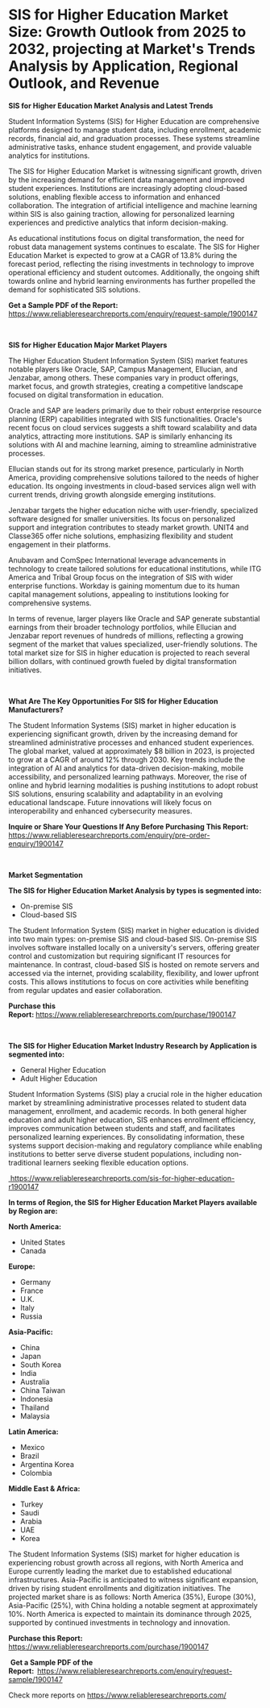 <p><h1>SIS for Higher Education Market Size: Growth Outlook from 2025 to 2032, projecting at Market's Trends Analysis by Application, Regional Outlook, and Revenue</h1></p><p><strong>SIS for Higher Education Market Analysis and Latest Trends</strong></p>
<p><p>Student Information Systems (SIS) for Higher Education are comprehensive platforms designed to manage student data, including enrollment, academic records, financial aid, and graduation processes. These systems streamline administrative tasks, enhance student engagement, and provide valuable analytics for institutions. </p><p>The SIS for Higher Education Market is witnessing significant growth, driven by the increasing demand for efficient data management and improved student experiences. Institutions are increasingly adopting cloud-based solutions, enabling flexible access to information and enhanced collaboration. The integration of artificial intelligence and machine learning within SIS is also gaining traction, allowing for personalized learning experiences and predictive analytics that inform decision-making.</p><p>As educational institutions focus on digital transformation, the need for robust data management systems continues to escalate. The SIS for Higher Education Market is expected to grow at a CAGR of 13.8% during the forecast period, reflecting the rising investments in technology to improve operational efficiency and student outcomes. Additionally, the ongoing shift towards online and hybrid learning environments has further propelled the demand for sophisticated SIS solutions.</p></p>
<p><strong>Get a Sample PDF of the Report:&nbsp;</strong> <a href="https://www.reliableresearchreports.com/enquiry/request-sample/1900147?utm_campaign=3213&utm_medium=2&utm_source=Github&utm_content=ia&utm_term=11032025&utm_id=sis-for-higher-education">https://www.reliableresearchreports.com/enquiry/request-sample/1900147</a></p>
<p>&nbsp;</p>
<p><strong>SIS for Higher Education Major Market Players</strong></p>
<p><p>The Higher Education Student Information System (SIS) market features notable players like Oracle, SAP, Campus Management, Ellucian, and Jenzabar, among others. These companies vary in product offerings, market focus, and growth strategies, creating a competitive landscape focused on digital transformation in education.</p><p>Oracle and SAP are leaders primarily due to their robust enterprise resource planning (ERP) capabilities integrated with SIS functionalities. Oracle's recent focus on cloud services suggests a shift toward scalability and data analytics, attracting more institutions. SAP is similarly enhancing its solutions with AI and machine learning, aiming to streamline administrative processes.</p><p>Ellucian stands out for its strong market presence, particularly in North America, providing comprehensive solutions tailored to the needs of higher education. Its ongoing investments in cloud-based services align well with current trends, driving growth alongside emerging institutions.</p><p>Jenzabar targets the higher education niche with user-friendly, specialized software designed for smaller universities. Its focus on personalized support and integration contributes to steady market growth. UNIT4 and Classe365 offer niche solutions, emphasizing flexibility and student engagement in their platforms.</p><p>Anubavam and ComSpec International leverage advancements in technology to create tailored solutions for educational institutions, while ITG America and Tribal Group focus on the integration of SIS with wider enterprise functions. Workday is gaining momentum due to its human capital management solutions, appealing to institutions looking for comprehensive systems.</p><p>In terms of revenue, larger players like Oracle and SAP generate substantial earnings from their broader technology portfolios, while Ellucian and Jenzabar report revenues of hundreds of millions, reflecting a growing segment of the market that values specialized, user-friendly solutions. The total market size for SIS in higher education is projected to reach several billion dollars, with continued growth fueled by digital transformation initiatives.</p></p>
<p>&nbsp;</p>
<p><strong>What Are The Key Opportunities For SIS for Higher Education Manufacturers?</strong></p>
<p><p>The Student Information Systems (SIS) market in higher education is experiencing significant growth, driven by the increasing demand for streamlined administrative processes and enhanced student experiences. The global market, valued at approximately $8 billion in 2023, is projected to grow at a CAGR of around 12% through 2030. Key trends include the integration of AI and analytics for data-driven decision-making, mobile accessibility, and personalized learning pathways. Moreover, the rise of online and hybrid learning modalities is pushing institutions to adopt robust SIS solutions, ensuring scalability and adaptability in an evolving educational landscape. Future innovations will likely focus on interoperability and enhanced cybersecurity measures.</p></p>
<p><strong>Inquire or Share Your Questions If Any Before Purchasing This Report:</strong> <a href="https://www.reliableresearchreports.com/enquiry/pre-order-enquiry/1900147?utm_campaign=3213&utm_medium=2&utm_source=Github&utm_content=ia&utm_term=11032025&utm_id=sis-for-higher-education">https://www.reliableresearchreports.com/enquiry/pre-order-enquiry/1900147</a></p>
<p>&nbsp;</p>
<p><strong>Market Segmentation</strong></p>
<p><strong>The SIS for Higher Education Market Analysis by types is segmented into:</strong></p>
<p><ul><li>On-premise SIS</li><li>Cloud-based SIS</li></ul></p>
<p><p>The Student Information System (SIS) market in higher education is divided into two main types: on-premise SIS and cloud-based SIS. On-premise SIS involves software installed locally on a university's servers, offering greater control and customization but requiring significant IT resources for maintenance. In contrast, cloud-based SIS is hosted on remote servers and accessed via the internet, providing scalability, flexibility, and lower upfront costs. This allows institutions to focus on core activities while benefiting from regular updates and easier collaboration.</p></p>
<p><strong>Purchase this Report:&nbsp;</strong><a href="https://www.reliableresearchreports.com/purchase/1900147?utm_campaign=3213&utm_medium=2&utm_source=Github&utm_content=ia&utm_term=11032025&utm_id=sis-for-higher-education">https://www.reliableresearchreports.com/purchase/1900147</a></p>
<p>&nbsp;</p>
<p><strong>The SIS for Higher Education Market Industry Research by Application is segmented into:</strong></p>
<p><ul><li>General Higher Education</li><li>Adult Higher Education</li></ul></p>
<p><p>Student Information Systems (SIS) play a crucial role in the higher education market by streamlining administrative processes related to student data management, enrollment, and academic records. In both general higher education and adult higher education, SIS enhances enrollment efficiency, improves communication between students and staff, and facilitates personalized learning experiences. By consolidating information, these systems support decision-making and regulatory compliance while enabling institutions to better serve diverse student populations, including non-traditional learners seeking flexible education options.</p></p>
<p><a href="https://www.reliableresearchreports.com/sis-for-higher-education-r1900147?utm_campaign=3213&utm_medium=2&utm_source=Github&utm_content=ia&utm_term=11032025&utm_id=sis-for-higher-education">&nbsp;https://www.reliableresearchreports.com/sis-for-higher-education-r1900147</a></p>
<p><strong>In terms of Region, the SIS for Higher Education Market Players available by Region are:</strong></p>
<p>
    <p> <strong> North America: </strong>
        <ul>
            <li>United States</li>
            <li>Canada</li>
        </ul>
        </p> 
    <p> <strong> Europe: </strong>
        <ul>
            <li>Germany</li>
            <li>France</li>
            <li>U.K.</li>
            <li>Italy</li>
            <li>Russia</li>
        </ul>
        </p> 
    <p> <strong> Asia-Pacific: </strong>
        <ul>
            <li>China</li>
            <li>Japan</li>
            <li>South Korea</li>
            <li>India</li>
            <li>Australia</li>
            <li>China Taiwan</li>
            <li>Indonesia</li>
            <li>Thailand</li>
            <li>Malaysia</li>
        </ul>
        </p> 
    <p> <strong> Latin America: </strong>
        <ul>
            <li>Mexico</li>
            <li>Brazil</li>
            <li>Argentina Korea</li>
            <li>Colombia</li>
        </ul>
        </p> 
    <p> <strong> Middle East & Africa: </strong>
        <ul>
            <li>Turkey</li>
            <li>Saudi</li>
            <li>Arabia</li>
            <li>UAE</li>
            <li>Korea</li>
        </ul>
    </p>
    </p>
<p><p>The Student Information Systems (SIS) market for higher education is experiencing robust growth across all regions, with North America and Europe currently leading the market due to established educational infrastructures. Asia-Pacific is anticipated to witness significant expansion, driven by rising student enrollments and digitization initiatives. The projected market share is as follows: North America (35%), Europe (30%), Asia-Pacific (25%), with China holding a notable segment at approximately 10%. North America is expected to maintain its dominance through 2025, supported by continued investments in technology and innovation.</p></p>
<p><strong>Purchase this Report: </strong><a href="https://www.reliableresearchreports.com/purchase/1900147?utm_campaign=3213&utm_medium=2&utm_source=Github&utm_content=ia&utm_term=11032025&utm_id=sis-for-higher-education">https://www.reliableresearchreports.com/purchase/1900147</a></p>
<p>&nbsp;<strong>Get a Sample PDF of the Report:&nbsp;&nbsp;</strong><a href="https://www.reliableresearchreports.com/enquiry/request-sample/1900147?utm_campaign=3213&utm_medium=2&utm_source=Github&utm_content=ia&utm_term=11032025&utm_id=sis-for-higher-education">https://www.reliableresearchreports.com/enquiry/request-sample/1900147</a></p>
<p><strong></strong></p>
<p>Check more reports on <a href="https://www.reliableresearchreports.com/?utm_campaign=3213&utm_medium=2&utm_source=Github&utm_content=ia&utm_term=11032025&utm_id=sis-for-higher-education">https://www.reliableresearchreports.com/</a></p>